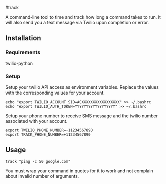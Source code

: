 #track

A command-line tool to time and track how long a command takes to run. It will also send you a text message via Twilio upon completion or error.

## Installation

### Requirements

twilio-python

### Setup

Setup your twilio API access as environment variables. Replace the values with the corresponding values for your account.

    echo "export TWILIO_ACCOUNT_SID=ACXXXXXXXXXXXXXXXXX" >> ~/.bashrc
    echo "export TWILIO_AUTH_TOKEN=YYYYYYYYYYYYYYYYYY" >> ~/.bashrc

Setup your phone number to receive SMS message and the twilio number associated with your account.

    export TWILIO_PHONE_NUMBER=+11234567890
    export TRACK_PHONE_NUMBER=+11234567890

## Usage

    track "ping -c 50 google.com"

You must wrap your command in quotes for it to work and not complain about invalid number of arguments.
